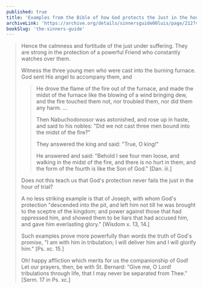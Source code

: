 ```yaml
---
published: true
title: 'Examples from the Bible of how God protects the Just in the hour of trial'
archiveLink: 'https://archive.org/details/sinnersguide00luis/page/212?view=theater'
bookSlug: 'the-sinners-guide'
---
```


> Hence the calmness and fortitude of the just under suffering. They are strong in the protection of a powerful Friend who constantly watches over them.
>
> Witness the three young men who were cast into the burning furnace. God sent His angel to accompany them, and
>
>> He drove the flame of the fire out of the furnace, and made the midst of the furnace like the blowing of a wind bringing dew, and the fire touched them not, nor troubled them, nor did them any harm. ...
>>
>> Then Nabuchodonosor was astonished, and rose up in haste, and said to his nobles: "Did we not cast three men bound into the midst of the fire?"
>>
>> They answered the king and said: "True, O king!"
>>
>> He answered and said: "Behold I see four men loose, and walking in the midst of the fire, and there is no hurt in them, and the form of the fourth is like the Son of God." [Dan. iii.]
>
> Does not this teach us that God's protection never fails the just in the hour of trial?
>
> A no less striking example is that of Joseph, with whom God's protection "descended into the pit, and left him not till he was brought to the sceptre of the kingdom; and power against those that had oppressed him, and showed them to be liars that had accused him, and gave him everlasting glory." [Wisdom x. 13, 14.]
>
> Such examples prove more powerfully than words the truth of God's promise, "I am with him in tribulation; I will deliver him and I will glorify him." [Ps. xc. 15.]
>
> Oh! happy affliction which merits for us the companionship of God! Let our prayers, then, be with St. Bernard: "Give me, O Lord! tribulations through life, that I may never be separated from Thee." [Serm. 17 in Ps. xc.]